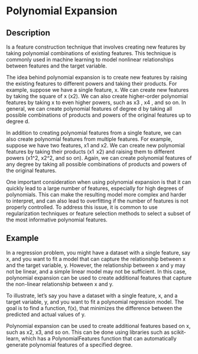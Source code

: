 # Polynomial Expansion

## Description

Is a feature construction technique that involves creating new features by taking polynomial combinations of existing features. This technique is commonly used in machine learning to model nonlinear relationships between features and the target variable.

The idea behind polynomial expansion is to create new features by raising the existing features to different powers and taking their products. For example, suppose we have a single feature, x. We can create new features by taking the square of x (x2). We can also create higher-order polynomial features by taking x to even higher powers, such as x3 , x4 , and so on. In general, we can create polynomial features of degree d by taking all possible combinations of products and powers of the original features up to degree d.

In addition to creating polynomial features from a single feature, we can also create polynomial features from multiple features. For example, suppose we have two features, x1  and x2. We can create new polynomial features by taking their products (x1  x2) and raising them to different powers (x1^2, x2^2, and so on). Again, we can create polynomial features of any degree by taking all possible combinations of products and powers of the original features.

One important consideration when using polynomial expansion is that it can quickly lead to a large number of features, especially for high degrees of polynomials. This can make the resulting model more complex and harder to interpret, and can also lead to overfitting if the number of features is not properly controlled. To address this issue, it is common to use regularization techniques or feature selection methods to select a subset of the most informative polynomial features.

## Example

In a regression problem, you might have a dataset with a single feature, say x, and you want to fit a model that can capture the relationship between x and the target variable, y. However, the relationship between x and y may not be linear, and a simple linear model may not be sufficient. In this case, polynomial expansion can be used to create additional features that capture the non-linear relationship between x and y.

To illustrate, let’s say you have a dataset with a single feature, x, and a target variable, y, and you want to fit a polynomial regression model. The goal is to find a function, f(x), that minimizes the difference between the predicted and actual values of y.

Polynomial expansion can be used to create additional features based on x, such as x2, x3, and so on. This can be done using libraries such as scikit-learn, which has a PolynomialFeatures function that can automatically generate polynomial features of a specified degree.
